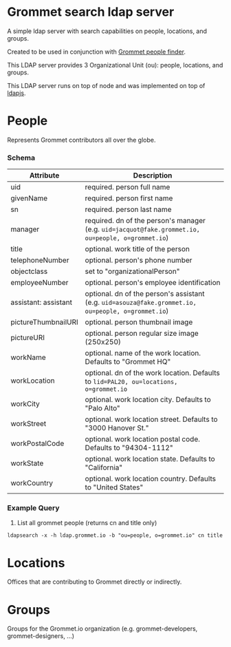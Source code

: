 # Grommet search ldap server

A simple ldap server with search capabilities on people, locations, and groups.

Created to be used in conjunction with [Grommet people finder](https://github.com/grommet/grommet-people-finder).

This LDAP server provides 3 Organizational Unit (ou): people, locations, and groups.

This LDAP server runs on top of node and was implemented on top of [ldapjs]().

# People

Represents Grommet contributors all over the globe.

### Schema

| **Attribute** | **Description** |
|--------|--------|
|uid | required. person full name |
|givenName| required. person first name |
|sn| required. person last name |
| manager | required. dn of the person's manager (e.g. `uid=jacquot@fake.grommet.io, ou=people, o=grommet.io`) |
| title | optional. work title of the person |
|telephoneNumber| optional. person's phone number |
|objectclass| set to "organizationalPerson" |
|employeeNumber| optional. person's employee identification |
| assistant: assistant | optional. dn of the person's assistant (e.g. `uid=asouza@fake.grommet.io, ou=people, o=grommet.io`) |
|pictureThumbnailURI| optional. person thumbnail image |
|pictureURI| optional. person regular size image (250x250) |
|workName| optional. name of the work location. Defaults to "Grommet HQ" |
|workLocation| optional. dn of the work location. Defaults to `lid=PAL20, ou=locations, o=grommet.io` |
|workCity| optional. work location city. Defaults to "Palo Alto" |
|workStreet| optional. work location street. Defaults to "3000 Hanover St." |
|workPostalCode| optional. work location postal code. Defaults to "94304-1112" |
|workState| optional. work location state. Defaults to "California" |
|workCountry| optional. work location country. Defaults to "United States" |

### Example Query

1. List all grommet people (returns cn and title only)

```
ldapsearch -x -h ldap.grommet.io -b "ou=people, o=grommet.io" cn title
```

# Locations

Offices that are contributing to Grommet directly or indirectly.

# Groups

Groups for the Grommet.io organization (e.g. grommet-developers, grommet-designers, ...)
